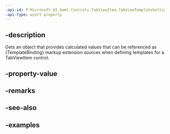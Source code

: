 ```yaml
---
-api-id: P:Microsoft.UI.Xaml.Controls.TabViewItem.TabViewTemplateSettings
-api-type: winrt property
---
```


## -description

Gets an object that provides calculated values that can be referenced as {TemplateBinding} markup extension sources when defining templates for a TabViewItem control.

## -property-value

## -remarks

## -see-also

## -examples

